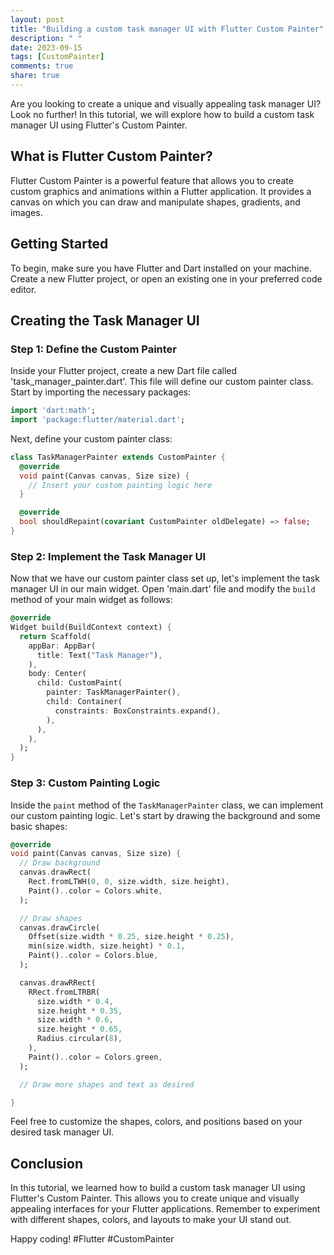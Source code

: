 ```yaml
---
layout: post
title: "Building a custom task manager UI with Flutter Custom Painter"
description: " "
date: 2023-09-15
tags: [CustomPainter]
comments: true
share: true
---
```


Are you looking to create a unique and visually appealing task manager UI? Look no further! In this tutorial, we will explore how to build a custom task manager UI using Flutter's Custom Painter.

## What is Flutter Custom Painter?

Flutter Custom Painter is a powerful feature that allows you to create custom graphics and animations within a Flutter application. It provides a canvas on which you can draw and manipulate shapes, gradients, and images.

## Getting Started

To begin, make sure you have Flutter and Dart installed on your machine. Create a new Flutter project, or open an existing one in your preferred code editor.

## Creating the Task Manager UI

### Step 1: Define the Custom Painter

Inside your Flutter project, create a new Dart file called 'task_manager_painter.dart'. This file will define our custom painter class. Start by importing the necessary packages:

```dart
import 'dart:math';
import 'package:flutter/material.dart';
```

Next, define your custom painter class:

```dart
class TaskManagerPainter extends CustomPainter {
  @override
  void paint(Canvas canvas, Size size) {
    // Insert your custom painting logic here
  }

  @override
  bool shouldRepaint(covariant CustomPainter oldDelegate) => false;
}
```

### Step 2: Implement the Task Manager UI

Now that we have our custom painter class set up, let's implement the task manager UI in our main widget. Open 'main.dart' file and modify the `build` method of your main widget as follows:

```dart
@override
Widget build(BuildContext context) {
  return Scaffold(
    appBar: AppBar(
      title: Text("Task Manager"),
    ),
    body: Center(
      child: CustomPaint(
        painter: TaskManagerPainter(),
        child: Container(
          constraints: BoxConstraints.expand(),
        ),
      ),
    ),
  );
}
```

### Step 3: Custom Painting Logic

Inside the `paint` method of the `TaskManagerPainter` class, we can implement our custom painting logic. Let's start by drawing the background and some basic shapes:

```dart
@override
void paint(Canvas canvas, Size size) {
  // Draw background
  canvas.drawRect(
    Rect.fromLTWH(0, 0, size.width, size.height),
    Paint()..color = Colors.white,
  );

  // Draw shapes
  canvas.drawCircle(
    Offset(size.width * 0.25, size.height * 0.25),
    min(size.width, size.height) * 0.1,
    Paint()..color = Colors.blue,
  );

  canvas.drawRRect(
    RRect.fromLTRBR(
      size.width * 0.4,
      size.height * 0.35,
      size.width * 0.6,
      size.height * 0.65,
      Radius.circular(8),
    ),
    Paint()..color = Colors.green,
  );

  // Draw more shapes and text as desired

}
```

Feel free to customize the shapes, colors, and positions based on your desired task manager UI.

## Conclusion

In this tutorial, we learned how to build a custom task manager UI using Flutter's Custom Painter. This allows you to create unique and visually appealing interfaces for your Flutter applications. Remember to experiment with different shapes, colors, and layouts to make your UI stand out.

Happy coding!  #Flutter #CustomPainter